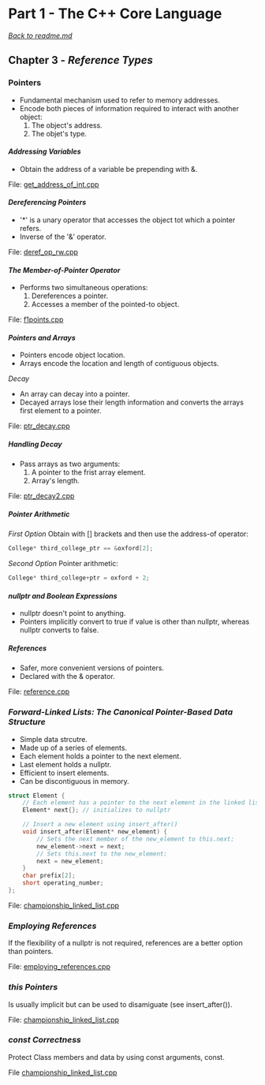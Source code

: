 # Part 1 - The C++ Core Language

[*Back to readme.md*](../readme.md)

## Chapter 3 - _Reference Types_

### Pointers

- Fundamental mechanism used to refer to memory addresses.
- Encode both pieces of information required to interact with another object:
    1. The object's address.
    2. The objet's type.

#### *Addressing Variables*

- Obtain the address of a variable be prepending with &.

File: [get_address_of_int.cpp](./get_address_of_int.cpp)

#### *Dereferencing Pointers*

- '*' is a unary operator that accesses the object tot which a pointer refers.
- Inverse of the '&' operator.

File: [deref_op_rw.cpp](./deref_op_rw.cpp)

#### *The Member-of-Pointer Operator*

- Performs two simultaneous operations:
    1. Dereferences a pointer.
    2. Accesses a member of the pointed-to object.

File: [f1points.cpp](../P1C2/f1points.cpp)

#### *Pointers and Arrays*

- Pointers encode object location.
- Arrays encode the location and length of contiguous objects.

*Decay*
- An array can decay into a pointer.
- Decayed arrays lose their length information and converts the arrays first element to a pointer.

File: [ptr_decay.cpp](./ptr_decay.cpp)

##### Handling Decay

- Pass arrays as two arguments:
    1. A pointer to the frist array element.
    2. Array's length.

File: [ptr_decay2.cpp](./ptr_decay2.cpp)

##### Pointer Arithmetic

*First Option*
Obtain with [] brackets and then use the address-of operator:

```cpp
College* third_college_ptr == &oxford[2];
```

*Second Option*
Pointer arithmetic:

```cpp
College* third_college+ptr = oxford + 2;
```

#### *nullptr and Boolean Expressions*

- nullptr doesn't point to anything.
- Pointers implicitly convert to true if value is other than nullptr, whereas nullptr converts to false.

##### References
- Safer, more convenient versions of pointers.
- Declared with the & operator.

File: [reference.cpp](./reference.cpp)

### *Forward-Linked Lists: The Canonical Pointer-Based Data Structure*

- Simple data strcutre.
- Made up of a series of elements.
- Each element holds a pointer to the next element.
- Last element holds a nullptr.
- Efficient to insert elements.
- Can be discontiguous in memory.

```cpp
struct Element {
    // Each element has a pointer to the next element in the linked list:
    Element* next{}; // initializes to nullptr

    // Insert a new element using insert_after()
    void insert_after(Element* new_element) {
        // Sets the next member of the new_element to this.next:
        new_element->next = next;
        // Sets this.next to the new_element:
        next = new_element;
    }
    char prefix[2];
    short operating_number;
};
```

File: [championship_linked_list.cpp](./championship_linked_list.cpp)

### *Employing References*

If the flexibility of a nullptr is not required, references are a better option than pointers.

File: [employing_references.cpp](./employing_references.cpp)

### *this Pointers*

Is usually implicit but can be used to disamiguate (see insert_after()).

File: [championship_linked_list.cpp](./championship_linked_list.cpp)

### *const Correctness*

Protect Class members and data by using const arguments, const.

File [championship_linked_list.cpp](./championship_linked_list.cpp)